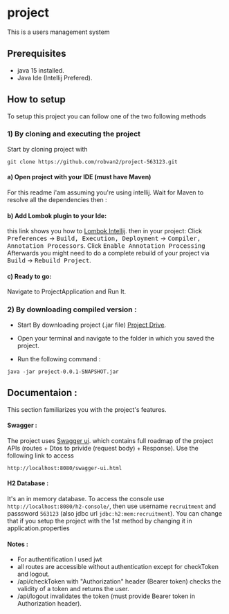 # project
This is a users management system

## Prerequisites
- java 15 installed.
- Java Ide (Intellij Prefered).

## How to setup
  To setup this project you can follow one of the two following methods
  
### 1) By cloning and executing the project

Start by cloning project with
```
git clone https://github.com/robvan2/project-563123.git
```

#### a) Open project with your IDE (must have Maven)
For this readme i'am assuming you're using intellij. Wait for Maven to resolve all the dependencies then :

#### b) Add Lombok plugin to your Ide:
this link shows you how to [Lombok Intellij](https://projectlombok.org/setup/intellij).
then in your project: Click <kbd>Preferences</kbd> -> <kbd>Build, Execution, Deployment</kbd> -> <kbd>Compiler, Annotation Processors</kbd>. Click <kbd>Enable Annotation Processing</kbd>
Afterwards you might need to do a complete rebuild of your project via <kbd>Build</kbd> -> <kbd>Rebuild Project</kbd>.

#### c) Ready to go:
Navigate to ProjectApplication and Run It.

### 2) By downloading compiled version :

- Start By downloading project (.jar file) [Project Drive](https://drive.google.com/file/d/1K1WzQ3jJUUZrGm1PVxHFbiXPVAS_m-FR/view?usp=sharing).

- Open your terminal and navigate to the folder in which you saved the project.

- Run the following command :
```
java -jar project-0.0.1-SNAPSHOT.jar
```

## Documentaion :
  This section familiarizes you with the project's features.
  
#### Swagger :
The project uses [Swagger ui](https://swagger.io/tools/swagger-ui/). which contains full roadmap of the project APIs (routes + Dtos to privide (request body) + Response).
Use the following link to access 
```
http://localhost:8080/swagger-ui.html
```

#### H2 Database :
It's an in memory database. To access the console use `http://localhost:8080/h2-console/`,
then use username `recruitment` and passsword `563123` (also jdbc url `jdbc:h2:mem:recruitment`).
You can change that if you setup the project with the 1st method by changing it in application.properties

#### Notes :
- For authentification I used jwt
- all routes are accessible without authentication except for checkToken and logout.
- /api/checkToken with "Authorization" header (Bearer token) checks the validity of a token and returns the user.
- /api/logout invalidates the token (must provide Bearer token in Authorization header).
